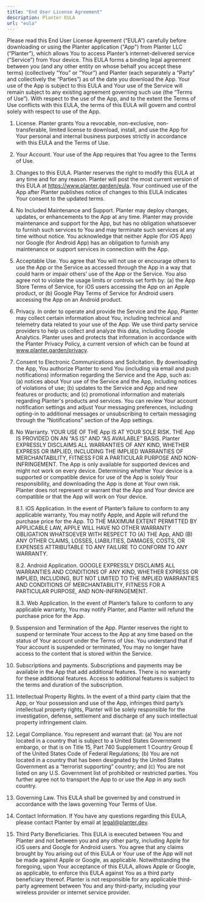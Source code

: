 ```yaml
---
title: "End User License Agreement"
description: Planter EULA
url: "eula"
---
```


Please read this End User License Agreement (“EULA”) carefully before downloading or using the Planter application ("App") from Planter LLC (“Planter”), which allows You to access Planter’s internet-delivered service (“Service”) from Your device. This EULA forms a binding legal agreement between you (and any other entity on whose behalf you accept these terms) (collectively “You” or “Your”) and Planter (each separately a “Party” and collectively the “Parties”) as of the date you download the App. Your use of the App is subject to this EULA and Your use of the Service will remain subject to any existing agreement governing such use (the “Terms of Use”). With respect to the use of the App, and to the extent the Terms of Use conflicts with this EULA, the terms of this EULA will govern and control solely with respect to use of the App.

1. License.  Planter grants You a revocable, non-exclusive, non-transferable, limited license to download, install, and use the App for Your personal and internal business purposes strictly in accordance with this EULA and the Terms of Use.

2. Your Account. Your use of the App requires that You agree to the Terms of Use.

3. Changes to this EULA. Planter reserves the right to modify this EULA at any time and for any reason. Planter will post the most current version of this EULA at https://www.planter.garden/eula. Your continued use of the App after Planter publishes notice of changes to this EULA indicates Your consent to the updated terms.

4. No Included Maintenance and Support. Planter may deploy changes, updates, or enhancements to the App at any time. Planter may provide maintenance and support for the App, but has no obligation whatsoever to furnish such services to You and may terminate such services at any time without notice. You acknowledge that neither Apple (for iOS App) nor Google (for Android App) has an obligation to furnish any maintenance or support services in connection with the App.

5. Acceptable Use. You agree that You will not use or encourage others to use the App or the Service as accessed through the App in a way that could harm or impair others’ use of the App or the Service. You also agree not to violate the usage limits or controls set forth by: (a) the App Store Terms of Service, for iOS users accessing the App on an Apple product, or (b) Google Play Terms of Service for Android users accessing the App on an Android product.

6. Privacy. In order to operate and provide the Service and the App, Planter may collect certain information about You, including technical and telemetry data related to your use of the App. We use third party service providers to help us collect and analyze this data, including Google Analytics. Planter uses and protects that information in accordance with the Planter Privacy Policy, a current version of which can be found at www.planter.garden/privacy.

7. Consent to Electronic Communications and Solicitation. By downloading the App, You authorize Planter to send You (including via email and push notifications) information regarding the Service and the App, such as: (a) notices about Your use of the Service and the App, including notices of violations of use; (b) updates to the Service and App and new features or products; and (c) promotional information and materials regarding Planter's products and services.  You can review Your account notification settings and adjust Your messaging preferences, including opting-in to additional messages or unsubscribing to certain messaging through the “Notifications” section of the App settings.

8. No Warranty. YOUR USE OF THE App IS AT YOUR SOLE RISK. THE App IS PROVIDED ON AN “AS IS” AND “AS AVAILABLE” BASIS. Planter EXPRESSLY DISCLAIMS ALL WARRANTIES OF ANY KIND, WHETHER EXPRESS OR IMPLIED, INCLUDING THE IMPLIED WARRANTIES OF MERCHANTABILITY, FITNESS FOR A PARTICULAR PURPOSE AND NON-INFRINGEMENT. The App is only available for supported devices and might not work on every device. Determining whether Your device is a supported or compatible device for use of the App is solely Your responsibility, and downloading the App is done at Your own risk. Planter does not represent or warrant that the App and Your device are compatible or that the App will work on Your device.

   8.1. iOS Application. In the event of Planter’s failure to conform to any applicable warranty, You may notify Apple, and Apple will refund the purchase price for the App. TO THE MAXIMUM EXTENT PERMITTED BY APPLICABLE LAW, APPLE WILL HAVE NO OTHER WARRANTY OBLIGATION WHATSOEVER WITH RESPECT TO (A) THE App, AND (B) ANY OTHER CLAIMS, LOSSES, LIABILITIES, DAMAGES, COSTS, OR EXPENSES ATTRIBUTABLE TO ANY FAILURE TO CONFORM TO ANY WARRANTY.

   8.2. Android Application. GOOGLE EXPRESSLY DISCLAIMS ALL WARRANTIES AND CONDITIONS OF ANY KIND, WHETHER EXPRESS OR IMPLIED, INCLUDING, BUT NOT LIMITED TO THE IMPLIED WARRANTIES AND CONDITIONS OF MERCHANTABILITY, FITNESS FOR A PARTICULAR PURPOSE, AND NON-INFRINGEMENT.

   8.3. Web Application. In the event of Planter’s failure to conform to any applicable warranty, You may notify Planter, and Planter will refund the purchase price for the App.

9. Suspension and Termination of the App. Planter reserves the right to suspend or terminate Your access to the App at any time based on the status of Your account under the Terms of Use. You understand that if Your account is suspended or terminated, You may no longer have access to the content that is stored within the Service.

10. Subscriptions and payments. Subscriptions and payments may be available in the App that add additional features. There is no warranty for these additional features. Access to additional features is subject to the terms and duration of the subscription.

11.  Intellectual Property Rights. In the event of a third party claim that the App, or Your possession and use of the App, infringes third party’s intellectual property rights, Planter will be solely responsible for the investigation, defense, settlement and discharge of any such intellectual property infringement claim.

12. Legal Compliance. You represent and warrant that: (a) You are not located in a country that is subject to a United States Government embargo, or that is on Title 15, Part 740 Supplement 1 Country Group E of the United States Code of Federal Regulations; (b) You are not located in a country that has been designated by the United States Government as a “terrorist supporting” country; and (c) You are not listed on any U.S. Government list of prohibited or restricted parties. You further agree not to transport the App to or use the App in any such country.

13. Governing Law. This EULA shall be governed by and construed in accordance with the laws governing Your Terms of Use.

14. Contact Information. If You have any questions regarding this EULA, please contact Planter by email at legal@planter.dev.

15. Third Party Beneficiaries. This EULA is executed between You and Planter and not between you and any other party, including Apple for iOS users and Google for Android users. You agree that any claims brought by You arising out of this EULA or Your use of the App will not be made against Apple or Google, as applicable. Notwithstanding the foregoing, upon Your acceptance of this EULA, allows Apple or Google, as applicable, to enforce this EULA against You as a third party beneficiary thereof. Planter is not responsible for any applicable third-party agreement between You and any third-party, including your wireless provider or internet service provider.
